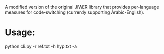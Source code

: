 A modified version of the original JiWER library that provides per-language measures for code-switching (currently supporting Arabic-English).

# Usage:
python cli.py -r ref.txt -h hyp.txt -a
